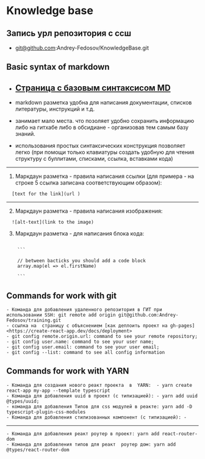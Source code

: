 # Knowledge base

## Запись урл репозитория с ссш

- git@github.com:Andrey-Fedosov/KnowledgeBase.git

## Basic syntax of markdown

- ## [Страница с базовым синтаксисом MD](https://www.markdownguide.org/basic-syntax/#links)

- markdown разметка удобна для написания документации, списков литературы, инструкций и т.д.
- занимает мало места. что позоляет удобно сохранить информацию либо на гитхабе либо в обсидиане - организовав тем самым базу знаний.
- использования простых синтаксических конструкция позволяет легко (при помощи только клавиатуры создать удобную для чтения структуру с буллитами, списками, ссылка, вставками кода)

---

1. Маркдаун разметка - правила написания ссылки (для примера - на строке 5 ссылка записана соответствующим образом):

```
  [text for the link](url )
```

---

2. Маркдаун разметка - правила написания изображения:

```
  ![alt-text](link to the image)
```

3. Маркдаун разметка - для написания блока кода:

````

    ```

    // between bacticks you should add a code block
    array.map(el => el.firstName)

    ```

````

## Commands for work with git

    - Команда для добавления удаленного репозитория в ГИТ при использовании SSH: git remote add origin git@github.com:Andrey-Fedosov/training.git
    - ссылка на  страницу с объяснением [как деплоить проект на gh-pages] <https://create-react-app.dev/docs/deployment>
    - git config remote.origin.url: command to see your remote repository;
    - git config user.name: command to see your user name;
    - git config user.email: command to see your user email;
    - git config --list: command to see all config information

## Commands for work with YARN

    - Команда для создания нового реакт проекта  в  YARN:  - yarn create react-app my-app --template typescript
    - Команда для добавления uuid в проект (с типизацией): - yarn add uuid @types/uuid;
    - команда для добавления Типов для css модулей в реакте: yarn add -D typescript-plugin-css-modules
    - Команда для добавления стилизованных компонент (с типизацией): -

---

    - Команда для добавления реакт роутер в проект: yarn add react-router-dom
    - Команда для добавления типов для реакт  роутер дом: yarn add @types/react-router-dom
